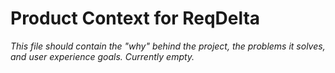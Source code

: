 # Product Context for ReqDelta

*This file should contain the "why" behind the project, the problems it solves, and user experience goals. Currently empty.*
